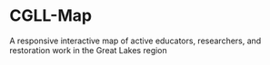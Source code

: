 CGLL-Map
========

A responsive interactive map of active educators, researchers, and restoration work in the Great Lakes region
